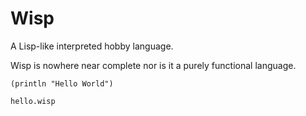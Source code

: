 # Wisp

A Lisp-like interpreted hobby language.

Wisp is nowhere near complete nor is it a purely functional language.

```wisp
(println "Hello World")
```
```hello.wisp```
